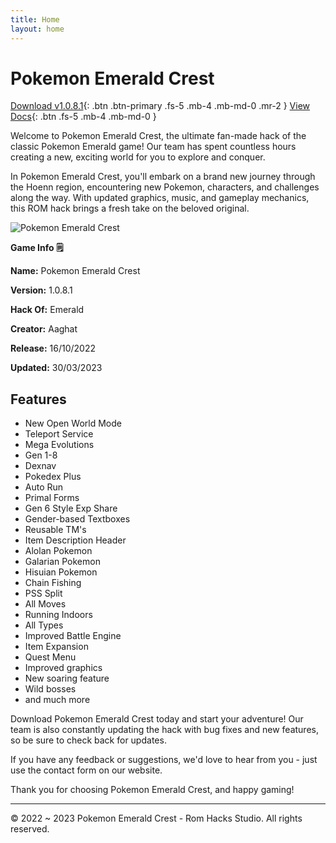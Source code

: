 ```yaml
---
title: Home
layout: home
---
```


# Pokemon Emerald Crest

[Download v1.0.8.1](#getting-started){: .btn .btn-primary .fs-5 .mb-4 .mb-md-0 .mr-2 }
[View Docs](#getting-started){: .btn .fs-5 .mb-4 .mb-md-0 }

Welcome to Pokemon Emerald Crest, the ultimate fan-made hack of the classic Pokemon Emerald game! Our team has spent countless hours creating a new, exciting world for you to explore and conquer.

In Pokemon Emerald Crest, you'll embark on a brand new journey through the Hoenn region, encountering new Pokemon, characters, and challenges along the way. With updated graphics, music, and gameplay mechanics, this ROM hack brings a fresh take on the beloved original.

<img src="https://storage.ko-fi.com/cdn/useruploads/display/4721ddc0-b711-42e3-b6a7-ed395c7442bf_pokeemerald-4.png" alt="Pokemon Emerald Crest" class="mx-auto d-block my-4">

**__Game Info 🗒️__**

**Name:** Pokemon Emerald Crest

**Version:** 1.0.8.1

**Hack Of:** Emerald

**Creator:** Aaghat

**Release:** 16/10/2022

**Updated:** 30/03/2023

## Features

- New Open World Mode 
- Teleport Service
- Mega Evolutions
- Gen 1-8
- Dexnav
- Pokedex Plus
- Auto Run
- Primal Forms
- Gen 6 Style Exp Share
- Gender-based Textboxes
- Reusable TM's
- Item Description Header
- Alolan Pokemon
- Galarian Pokemon
- Hisuian Pokemon
- Chain Fishing
- PSS Split
- All Moves
- Running Indoors
- All Types
- Improved Battle Engine
- Item Expansion
- Quest Menu
- Improved graphics
- New soaring feature
- Wild bosses
- and much more

Download Pokemon Emerald Crest today and start your adventure! Our team is also constantly updating the hack with bug fixes and new features, so be sure to check back for updates.

If you have any feedback or suggestions, we'd love to hear from you - just use the contact form on our website.

Thank you for choosing Pokemon Emerald Crest, and happy gaming!

---

&copy; 2022 ~ 2023 Pokemon Emerald Crest - Rom Hacks Studio. All rights reserved.
